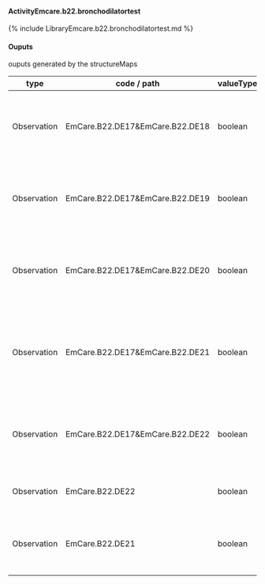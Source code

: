 #### ActivityEmcare.b22.bronchodilatortest

{% include LibraryEmcare.b22.bronchodilatortest.md %}
#### Ouputs

ouputs generated by the structureMaps

| type | code / path | valueType | Description |
|---|---|---|---|
| Observation | EmCare.B22.DE17&EmCare.B22.DE18 | boolean | Inhaled Bronchodilator Trial Results:Chest Indrawing (post inhaled bronchodilator trial) |
| Observation | EmCare.B22.DE17&EmCare.B22.DE19 | boolean | Inhaled Bronchodilator Trial Results:Respiratory Rate (post inhaled bronchodilator trial) |
| Observation | EmCare.B22.DE17&EmCare.B22.DE20 | boolean | Inhaled Bronchodilator Trial Results:Fast Breathing (post inhaled bronchodilator trial) |
| Observation | EmCare.B22.DE17&EmCare.B22.DE21 | boolean | Inhaled Bronchodilator Trial Results:No Fast Breathing and No Chest Indrawing (post Inhaled Bronchodilator Trial) |
| Observation | EmCare.B22.DE17&EmCare.B22.DE22 | boolean | Inhaled Bronchodilator Trial Results:Inhaled Bronchodilator Trial Not Feasible or Available |
| Observation | EmCare.B22.DE22 | boolean | Inhaled Bronchodilator Trial Not Feasible or Available |
| Observation | EmCare.B22.DE21 | boolean | No Fast Breathing and No Chest Indrawing (post Inhaled Bronchodilator Trial) |

